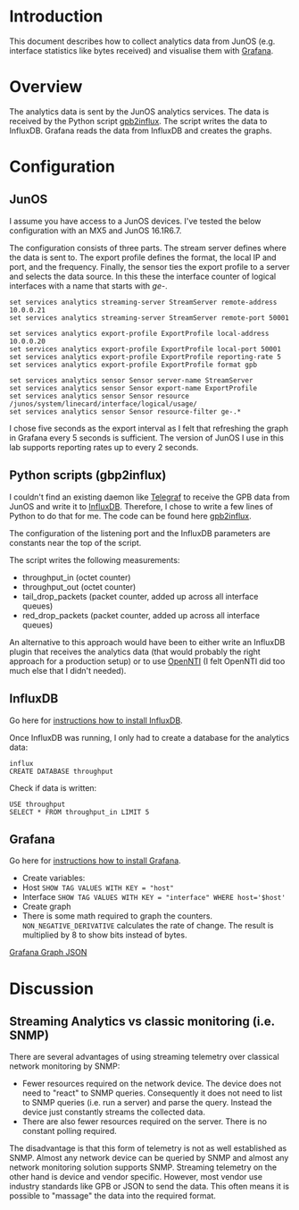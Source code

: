 # Introduction

This document describes how to collect analytics data from JunOS (e.g. interface statistics like bytes received) and visualise them with [Grafana](https://grafana.com/).

# Overview

The analytics data is sent by the JunOS analytics services. The data is received by the Python script [gpb2influx](https://github.com/m3ccanico/gpb2influx). The script writes the data to InfluxDB. Grafana reads the data from InfluxDB and creates the graphs.

# Configuration

## JunOS

I assume you have access to a JunOS devices. I've tested the below configuration with an MX5 and JunOS 16.1R6.7.

The configuration consists of three parts. The stream server defines where the data is sent to. The export profile defines the format, the local IP and port, and the frequency. Finally, the sensor ties the export profile to a server and selects the data source. In this these the interface counter of logical interfaces with a name that starts with *ge-*.

```
set services analytics streaming-server StreamServer remote-address 10.0.0.21
set services analytics streaming-server StreamServer remote-port 50001

set services analytics export-profile ExportProfile local-address 10.0.0.20
set services analytics export-profile ExportProfile local-port 50001
set services analytics export-profile ExportProfile reporting-rate 5
set services analytics export-profile ExportProfile format gpb

set services analytics sensor Sensor server-name StreamServer
set services analytics sensor Sensor export-name ExportProfile
set services analytics sensor Sensor resource /junos/system/linecard/interface/logical/usage/
set services analytics sensor Sensor resource-filter ge-.*
```

I chose five seconds as the export interval as I felt that refreshing the graph in Grafana every 5 seconds is sufficient. The version of JunOS I use in this lab supports reporting rates up to every 2 seconds.

## Python scripts (gbp2influx)

I couldn't find an existing daemon like [Telegraf](https://github.com/influxdata/telegraf) to receive the GPB data from JunOS and write it to [InfluxDB](https://www.influxdata.com/). Therefore, I chose to write a few lines of Python to do that for me. The code can be found here [gpb2influx](https://github.com/m3ccanico/gpb2influx).

The configuration of the listening port and the InfluxDB parameters are constants near the top of the script.

The script writes the following measurements:
* throughput_in (octet counter)
* throughput_out (octet counter)
* tail_drop_packets (packet counter, added up across all interface queues)
* red_drop_packets (packet counter, added up across all interface queues)

An alternative to this approach would have been to either write an InfluxDB plugin that receives the analytics data (that would probably the right approach for a production setup) or to use [OpenNTI](https://github.com/Juniper/open-nti) (I felt OpenNTI did too much else that I didn't needed).

## InfluxDB

Go here for [instructions how to install InfluxDB](https://portal.influxdata.com/downloads).

Once InfluxDB was running, I only had to create a database for the analytics data:

```
influx
CREATE DATABASE throughput
```

Check if data is written:
```
USE throughput
SELECT * FROM throughput_in LIMIT 5
```

## Grafana

Go here for [instructions how to install Grafana](https://grafana.com/grafana/download).

* Create variables:
 * Host `SHOW TAG VALUES WITH KEY = "host"`
 * Interface `SHOW TAG VALUES WITH KEY = "interface" WHERE host='$host'`
* Create graph
 * There is some math required to graph the counters. `NON_NEGATIVE_DERIVATIVE` calculates the rate of change. The result is multiplied by 8 to show bits instead of bytes.

[Grafana Graph JSON](https://github.com/m3ccanico/blog/blob/master/000/grafana.json)

# Discussion

## Streaming Analytics vs classic monitoring (i.e. SNMP)

There are several advantages of using streaming telemetry over classical network monitoring by SNMP:
* Fewer resources required on the network device. The device does not need to "react" to SNMP queries. Consequently it does not need to list to SNMP queries (i.e. run a server) and parse the query. Instead the device just constantly streams the collected data. 
* There are also fewer resources required on the server. There is no constant polling required.

The disadvantage is that this form of telemetry is not as well established as SNMP. Almost any network device can be queried by SNMP and almost any network monitoring solution supports SNMP. Streaming telemetry on the other hand is device and vendor specific. However, most vendor use industry standards like GPB or JSON to send the data. This often means it is possible to "massage" the data into the required format.